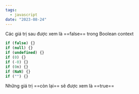 ```yaml
---
tags:
  - javascript
date: "2023-08-24"
---
```


Các giá trị sau được xem là ==false== trong Boolean context
```javascript
if (false) {}
if (null) {}
if (undefined) {}
if (0) {}
if (-0) {}
if (0n) {}
if (NaN) {}
if ("") {}
```
Những giá trị ==còn lại== sẽ được xem là ==true==
